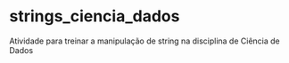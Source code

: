# strings_ciencia_dados
Atividade para treinar a manipulação de string na disciplina de Ciência de Dados

